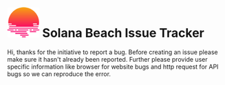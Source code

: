 # <img src="https://github.com/solana-beach/api/blob/main/solanabeach.svg" height="70px"> Solana Beach Issue Tracker
Hi, thanks for the initiative to report a bug. Before creating an issue please make sure it hasn't already been reported.
Further please provide user specific information like browser for website bugs and http request for API bugs so we can reproduce the error.

